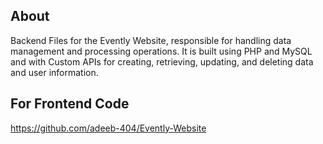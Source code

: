 ## About
Backend  Files for the Evently Website, responsible for handling data management and processing operations. 
It is built using PHP and MySQL and with Custom APIs for creating, retrieving, updating, and deleting  data and user information.

## For Frontend Code
https://github.com/adeeb-404/Evently-Website

